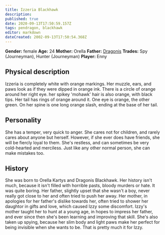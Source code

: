 ```yaml
---
title: Izzeria Blackhawk
description: 
published: true
date: 2020-09-13T17:50:59.157Z
tags: pendragon, blackhawk
editor: markdown
dateCreated: 2002-09-13T17:50:54.368Z
---
```


**Gender:** female
**Age:** 24
**Mother:** Orella
**Father:** [Dragonis](/characters/dragonis-blackhawk)
**Trades:** Spy (Journeyman), Hunter (Journeyman)
**Player:** Enny

## Physical description

Izzeria is completely white with orange markings. Her muzzle, ears, and paws look as if they were dipped in orange ink. There is a circle of orange around her right eye. her spikey 'mohawk' hair is also orange, with black tips. Her tail has rings of orange around it. One eye is orange, the other green. On her spine is one long orange slash, ending at the base of her tail.

## Personality

She has a temper, very quick to anger. She cares not for children, and rarely cares about anyone but herself. However, if she ever does have friends, she will be fiercly loyal to them. She's restless, and can sometimes be very cold-hearted and merciless. Just like any other normal person, she can make mistakes too.

## History

She was born to Orella Kartys and Dragonis Blackhawk. Her history isn't much, because it isn't filled with horrible pasts, bloody murders or hate. It was quite boring. Her father, slightly upset that she wasn't a boy, never really got close to her and often tried to push her away. Her mother, in apologies for her father's dislike towards her, often tried to shower her daughtor in gifts and love, which caused Izzy some discomfort. Izzy's mother taught her  to hunt at a young age, in hopes to impress her father, and ever since then she's been learning and improving that skill. She's also taken up spying, because her slim body and light paws make her perfect for being invisible when she wants to be.  That is pretty much it for Izzy.